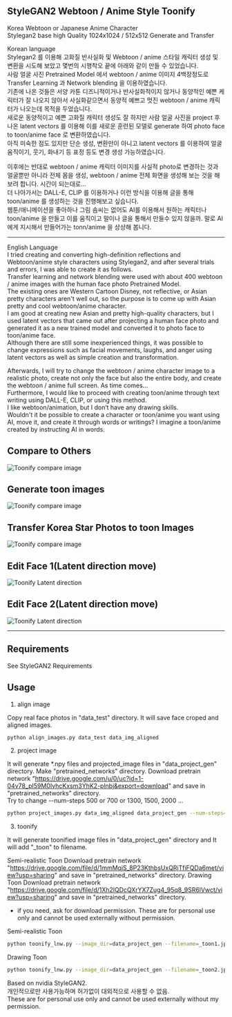 ## StyleGAN2 Webtoon / Anime Style Toonify 

Korea Webtoon or Japanese Anime Character   
Stylegan2 base high Quality 1024x1024 / 512x512  Generate and Transfer  

Korean language    
Stylegan2 를 이용해 고화질 반사실화 및 Webtoon / anime 스타일 캐릭터 생성 및 변환을 시도해 보았고 몇번의 시행착오 끝에 아래와 같이 만들 수 있었습니다.  
사람 얼굴 사진 Pretrained Model 에서 webtoon / anime 이미지 4백장정도로 Transfer Learning 과 Network blending 을 이용하였습니다.  
기존에 나온 것들은 서양 카툰 디즈니적이거나 반사실화적이지 않거나 동양적인 예쁜 케릭터가 잘 나오지 않아서 사실화같으면서 동양적 예쁘고 멋진 webtoon / anime 캐릭터가 나오는데 목적을 두었습니다.  
새로운 동양적이고 예쁜 고화질 캐릭터 생성도 잘 하지만 사람 얼굴 사진을  project 후 나온 latent vectors 를 이용해 이를 새로운 훈련된 모델로 generate 하여 photo face to toon/anime face 로 변환하였습니다.    
아직 미숙한 점도 있지만 단순 생성, 변환만이 아니고 latent vectors 를 이용하여 얼굴 움직이기, 웃기, 화내기 등 표정 등도 변경 생성 가능하였습니다.  

이후에는 반대로 webtoon / anime 캐릭터 이미지를 사실적 photo로 변경하는 것과 얼굴뿐만 아니라 전체 몸을 생성, webtoon / anime 전체 화면을 생성해 보는 것을 해 보려 합니다. 시간이 되는대로...   
더 나아가서는 DALL-E, CLIP 를 이용하거나 이런 방식을 이용해 글을 통해  toon/anime 를 생성하는 것을 진행해보고 싶습니다.  
웹툰/애니메이션을 좋아하나 그림 솜씨는 없어도 
AI를 이용해서 원하는 캐릭터나 toon/anime 을 만들고 이를 움직이고 말이나 글을 통해서 만들수 있지 않을까. 말로 AI 에게 지시해서 만들어가는 tonn/anime 을 상상해 봅니다.

---------


English Language  
I tried creating and converting high-definition reflections and Webtoon/anime style characters using Stylegan2, and after several trials and errors, I was able to create it as follows.    
Transfer learning and network blending were used with about 400 webtoon / anime images with the human face photo Pretrained Model.    
The existing ones are Western Cartoon Disney, not reflective, or Asian pretty characters aren't well out, so the purpose is to come up with Asian pretty and cool webtoon/anime character.    
I am good at creating new Asian and pretty high-quality characters, but I used latent vectors that came out after projecting a human face photo and generated it as a new trained model and converted it to photo face to toon/anime face.    
Although there are still some inexperienced things, it was possible to change expressions such as facial movements, laughs, and anger using latent vectors as well as simple creation and transformation.    
    
Afterwards, I will try to change the webtoon / anime character image to a realistic photo, create not only the face but also the entire body, and create the webtoon / anime full screen. As time comes...    
Furthermore, I would like to proceed with creating toon/anime through text writing using DALL-E, CLIP, or using this method.    
I like webtoon/animation, but I don’t have any drawing skills.    
Wouldn't it be possible to create a character or toon/anime you want using AI, move it, and create it through words or writings? I imagine a toon/anime created by instructing AI in words.    


## Compare to Others
![Toonify compare image](./docs/toonify-comapre.png)

## Generate toon images 
![Toonify compare image](./docs/toonify-generate.png)

## Transfer Korea Star Photos to toon Images 
![Toonify compare image](./docs/toonify-k-star.png)
   
## Edit Face 1(Latent direction move) 
![Toonify Latent direction](./docs/11-movie-1.gif)

## Edit Face 2(Latent direction move) 
![Toonify Latent direction](./docs/11-movie-2.gif)
   

----------------------

## Requirements

See StyleGAN2 Requirements

## Usage

1) align image

Copy real face photos in "data_test" directory.
It will save face croped and aligned images. 

```.bash
python align_images.py data_test data_img_aligned
```

2) project image

It will generate *.npy files and projected_image files in "data_project_gen" directory.
Make "pretrained_networks" directory.
Download pretrain network "https://drive.google.com/u/0/uc?id=1-04v78_pI59M0IvhcKxsm3YhK2-plnbj&export=download" and save in "pretrained_networks" directory.   
Try to change --num-steps 500 or 700 or 1300, 1500, 2000 ... 

```.bash
python project_images.py data_img_aligned data_project_gen --num-steps=1000 --network-pkl="pretrained_networks/generator_star-stylegan2-config-f.pkl" --tmp-dir="./tmp"
```

3) toonify

It will generate toonified image files in "data_project_gen" directory and It will add "_toon" to filename.

Semi-realistic Toon Download pretrain network "https://drive.google.com/file/d/1mmMqjS_8P23KthbsUxQRjTfiFQDa6met/view?usp=sharing" and save in "pretrained_networks" directory.
Drawing Toon Download pretrain network "https://drive.google.com/file/d/1Xh2lQDcQXrYX7Zug4_95q8_9SR6lVwct/view?usp=sharing" and save in "pretrained_networks" directory.
* if you need, ask for download permission. These are for personal use only and cannot be used externally without permission.

Semi-realistic Toon
```.bash
python toonify_lnw.py --image_dir=data_project_gen --filename=_toon1.jpg --blendednet="pretrained_networks/wonwizard-bl-anistar-s30r64.pkl"
```

Drawing Toon
```.bash
python toonify_lnw.py --image_dir=data_project_gen --filename=_toon2.jpg --blendednet="pretrained_networks/wonwizard-bl-anistar-s120r128.pkl"
```

Based on nvidia StyleGAN2.   
개인적으로만 사용가능하며 허가없이 대외적으로 사용할 수 없음.   
These are for personal use only and cannot be used externally without my permission.   

